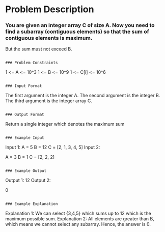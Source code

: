 # Problem Description

### You are given an integer array C of size A. Now you need to find a subarray (contiguous elements) so that the sum of contiguous elements is maximum.

But the sum must not exceed B.

```

### Problem Constraints

```

1 <= A <= 10^3
1 <= B <= 10^9
1 <= C[i] <= 10^6

```

### Input Format

```

The first argument is the integer A.
The second argument is the integer B.
The third argument is the integer array C.

```

### Output Format

```

Return a single integer which denotes the maximum sum

```

### Example Input

```

Input 1:
A = 5
B = 12
C = [2, 1, 3, 4, 5]
Input 2:

A = 3
B = 1
C = [2, 2, 2]

```

### Example Output

```

Output 1:
12
Output 2:

0

```

### Example Explanation

```

Explanation 1:
We can select {3,4,5} which sums up to 12 which is the maximum possible sum.
Explanation 2:
All elements are greater than B, which means we cannot select any subarray.
Hence, the answer is 0.

```

```
